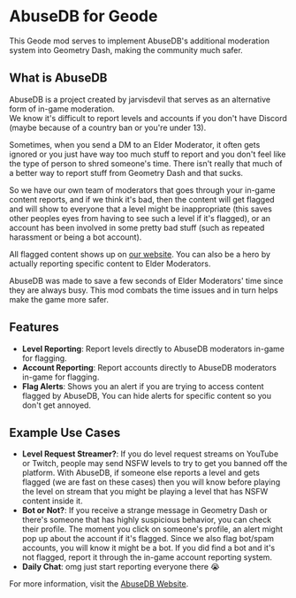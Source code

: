 # AbuseDB for Geode

This Geode mod serves to implement AbuseDB's additional moderation system into Geometry Dash, making the community much safer.

## What is AbuseDB
AbuseDB is a project created by jarvisdevil that serves as an alternative form of in-game moderation.  
We know it's difficult to report levels and accounts if you don't have Discord (maybe because of a country ban or you're under 13).  

Sometimes, when you send a DM to an Elder Moderator, it often gets ignored or you just have way too much stuff to report and you don't feel like the type of person to shred someone's time. There isn't really that much of a better way to report stuff from Geometry Dash and that sucks.  

So we have our own team of moderators that goes through your in-game content reports, and if we think it's bad, then the content will get flagged and will show to everyone that a level might be inappropriate (this saves other peoples eyes from having to see such a level if it's flagged), or an account has been involved in some pretty bad stuff (such as repeated harassment or being a bot account).  

All flagged content shows up on [our website](https://jarvisdevil.com/abuse/flags.php). You can also be a hero by actually reporting specific content to Elder Moderators.  

AbuseDB was made to save a few seconds of Elder Moderators' time since they are always busy. This mod combats the time issues and in turn helps make the game more safer.

## Features
- **Level Reporting**: Report levels directly to AbuseDB moderators in-game for flagging.
- **Account Reporting**: Report accounts directly to AbuseDB moderators in-game for flagging.
- **Flag Alerts**: Shows you an alert if you are trying to access content flagged by AbuseDB, You can hide alerts for specific content so you don't get annoyed.

## Example Use Cases
- **Level Request Streamer?**: If you do level request streams on YouTube or Twitch, people may send NSFW levels to try to get you banned off the platform. With AbuseDB, if someone else reports a level and gets flagged (we are fast on these cases) then you will know before playing the level on stream that you might be playing a level that has NSFW content inside it.
- **Bot or Not?**: If you receive a strange message in Geometry Dash or there's someone that has highly suspicious behavior, you can check their profile. The moment you click on someone's profile, an alert might pop up about the account if it's flagged. Since we also flag bot/spam accounts, you will know it might be a bot. If you did find a bot and it's not flagged, report it through the in-game account reporting system.
- **Daily Chat**: omg just start reporting everyone there :sob:

For more information, visit the [AbuseDB Website](https://jarvisdevil.com/abuse).
